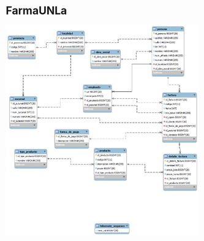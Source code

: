 # FarmaUNLa



![picture](https://github.com/Amaterazu7/farmaUNLa/blob/ac043b3eb9b53f88234ef3810f04e6081b142b08/DER.png)
